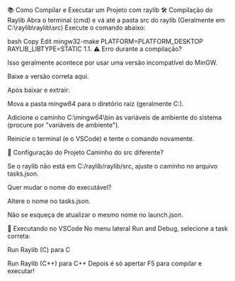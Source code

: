 📚 Como Compilar e Executar um Projeto com raylib
🛠️ Compilação do Raylib
Abra o terminal (cmd) e vá até a pasta src do raylib
(Geralmente em C:\raylib\raylib\src)
Execute o comando abaixo:

bash
Copy
Edit
mingw32-make PLATFORM=PLATFORM_DESKTOP RAYLIB_LIBTYPE=STATIC
1.1. ⚠️ Erro durante a compilação?

Isso geralmente acontece por usar uma versão incompatível do MinGW.

Baixe a versão correta aqui.

Após baixar e extrair:

Mova a pasta mingw64 para o diretório raiz (geralmente C:\).

Adicione o caminho C:\mingw64\bin às variáveis de ambiente do sistema (procure por "variáveis de ambiente").

Reinicie o terminal (e o VSCode) e tente o comando novamente.

🔧 Configuração do Projeto
Caminho do src diferente?

Se o raylib não está em C:/raylib/raylib/src, ajuste o caminho no arquivo tasks.json.

Quer mudar o nome do executável?

Altere o nome no tasks.json.

Não se esqueça de atualizar o mesmo nome no launch.json.

🚀 Executando no VSCode
No menu lateral Run and Debug, selecione a task correta:

Run Raylib (C) para C

Run Raylib (C++) para C++
Depois é só apertar F5 para compilar e executar!